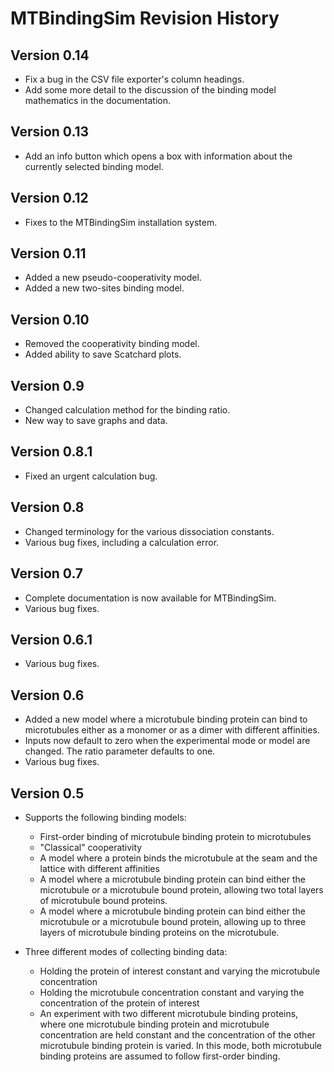 # MTBindingSim Revision History

## Version 0.14

-   Fix a bug in the CSV file exporter's column headings.
-   Add some more detail to the discussion of the binding model mathematics in the documentation.

## Version 0.13

-   Add an info button which opens a box with information about the currently selected binding model.

## Version 0.12

-   Fixes to the MTBindingSim installation system.

## Version 0.11

-   Added a new pseudo-cooperativity model.
-   Added a new two-sites binding model.

## Version 0.10

-   Removed the cooperativity binding model.
-   Added ability to save Scatchard plots.

## Version 0.9

-   Changed calculation method for the binding ratio.
-   New way to save graphs and data.

## Version 0.8.1

-   Fixed an urgent calculation bug.

## Version 0.8

-   Changed terminology for the various dissociation constants.
-   Various bug fixes, including a calculation error.

## Version 0.7

-   Complete documentation is now available for MTBindingSim.
-   Various bug fixes.

## Version 0.6.1

-   Various bug fixes.

## Version 0.6

-   Added a new model where a microtubule binding protein can bind to microtubules either as a monomer or as a dimer with different affinities.
-   Inputs now default to zero when the experimental mode or model are  changed. The ratio parameter defaults to one.
-   Various bug fixes.

## Version 0.5

-   Supports the following binding models:

    -   First-order binding of microtubule binding protein to microtubules
    -   "Classical" cooperativity
    -   A model where a protein binds the microtubule at the seam and the lattice with different affinities
    -   A model where a microtubule binding protein can bind either the microtubule or a microtubule bound protein, allowing two total layers of microtubule bound proteins.
    -   A model where a microtubule binding protein can bind either the microtubule or a microtubule bound protein, allowing up to three layers of microtubule binding proteins on the microtubule.

-   Three different modes of collecting binding data:

    -   Holding the protein of interest constant and varying the microtubule concentration
    -   Holding the microtubule concentration constant and varying the concentration of the protein of interest
    -   An experiment with two different microtubule binding proteins, where one microtubule binding protein and microtubule concentration are held constant and the concentration of the other microtubule binding protein is varied. In this mode, both microtubule binding proteins are assumed to follow first-order binding.
